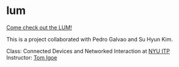 lum
===

<a href="http://jihyunlee.github.io/lum/">Come check out the LUM!</a>

This is a project collaborated with Pedro Galvao and Su Hyun Kim.

Class: Connected Devices and Networked Interaction at <a href="http://itp.nyu.edu" target="_blank">NYU ITP</a><br/>
Instructor: <a href="http://tigoe.net/" target="_blank">Tom Igoe</a>
